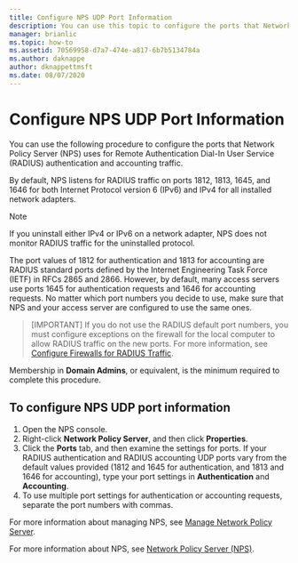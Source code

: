 ```yaml
---
title: Configure NPS UDP Port Information
description: You can use this topic to configure the ports that Network Policy Server (NPS) uses for Remote Authentication Dial-In User Service (RADIUS) authentication and accounting traffic in Windows Server 2016.
manager: brianlic
ms.topic: how-to
ms.assetid: 70569958-d7a7-474e-a817-6b7b5134784a
ms.author: daknappe
author: dknappettmsft
ms.date: 08/07/2020
---
```


# Configure NPS UDP Port Information

You can use the following procedure to configure the ports that Network Policy Server (NPS) uses for Remote Authentication Dial-In User Service \(RADIUS\) authentication and accounting traffic.

By default, NPS listens for RADIUS traffic on ports 1812, 1813, 1645, and 1646 for both Internet Protocol version 6 \(IPv6\) and IPv4 for all installed network adapters.

>[!NOTE]
>If you uninstall either IPv4 or IPv6 on a network adapter, NPS does not monitor RADIUS traffic for the uninstalled protocol.

The port values of 1812 for authentication and 1813 for accounting are RADIUS standard ports defined by the Internet Engineering Task Force \(IETF\) in RFCs 2865 and 2866. However, by default, many access servers use ports 1645 for authentication requests and 1646 for accounting requests. No matter which port numbers you decide to use, make sure that NPS and your access server are configured to use the same ones.

>[IMPORTANT]
>If you do not use the RADIUS default port numbers, you must configure exceptions on the firewall for the local computer to allow RADIUS traffic on the new ports. For more information, see [Configure Firewalls for RADIUS Traffic](nps-firewalls-configure.md).

Membership in **Domain Admins**, or equivalent, is the minimum required to complete this procedure.

## To configure NPS UDP port information

1. Open the NPS console.
2. Right-click **Network Policy Server**, and then click **Properties**.
3. Click the **Ports** tab, and then examine the settings for ports. If your RADIUS authentication and RADIUS accounting UDP ports vary from the default values provided (1812 and 1645 for authentication, and 1813 and 1646 for accounting), type your port settings in **Authentication** and **Accounting**.
4. To use multiple port settings for authentication or accounting requests, separate the port numbers with commas.

For more information about managing NPS, see [Manage Network Policy Server](nps-manage-top.md).

For more information about NPS, see [Network Policy Server (NPS)](nps-top.md).



